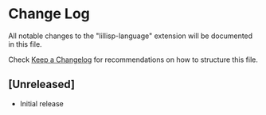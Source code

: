 # Change Log

All notable changes to the "lillisp-language" extension will be documented in this file.

Check [Keep a Changelog](http://keepachangelog.com/) for recommendations on how to structure this file.

## [Unreleased]

- Initial release